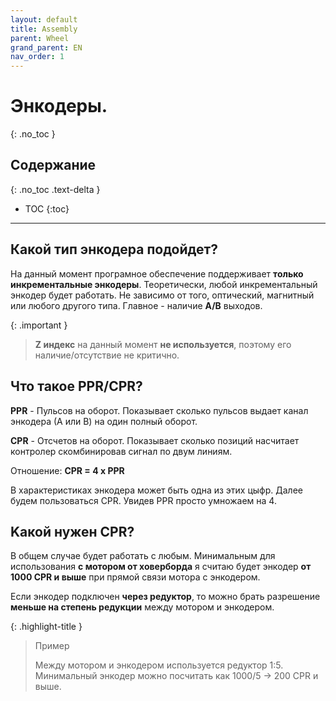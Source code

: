 ```yaml
---
layout: default
title: Assembly
parent: Wheel
grand_parent: EN
nav_order: 1
---
```


# Энкодеры.
{: .no_toc }

## Содержание
{: .no_toc .text-delta }

- TOC
{:toc}

---

## Какой тип энкодера подойдет?

На данный момент програмное обеспечение поддерживает **только инкрементальные энкодеры**.
Теоретически, любой инкрементальный энкодер будет работать. Не зависимо от того, оптический, магнитный или любого
другого типа. Главное - наличие **A/B** выходов.

{: .important }
> **Z индекс** на данный момент **не используется**, поэтому его наличие/отсутствие не критично.

## Что такое PPR/CPR?

**PPR** - Пульсов на оборот. Показывает сколько пульсов выдает канал энкодера (А или B) на один полный оборот.

**CPR** - Отсчетов на оборот. Показывает сколько позиций насчитает контролер скомбинировав сигнал по двум линиям.

Отношение: **CPR = 4 x PPR**

В характеристиках энкодера может быть одна из этих цыфр.
Далее будем пользоваться CPR. Увидев PPR просто умножаем на 4.

## Kакой нужен CPR?

В общем случае будет работать с любым. Минимальным для использования **с мотором от ховерборда**
я считаю будет энкодер **от 1000 CPR и выше** при прямой связи мотора с энкодером.

Если энкодер подключен **через редуктор**, то можно брать разрешение **меньше на степень
редукции** между мотором и энкодером.

{: .highlight-title }
>Пример
>
>Mежду мотором и энкодером используется редуктор 1:5. Минимальный энкодер можно посчитать как 1000/5 -> 200 CPR и выше.   

